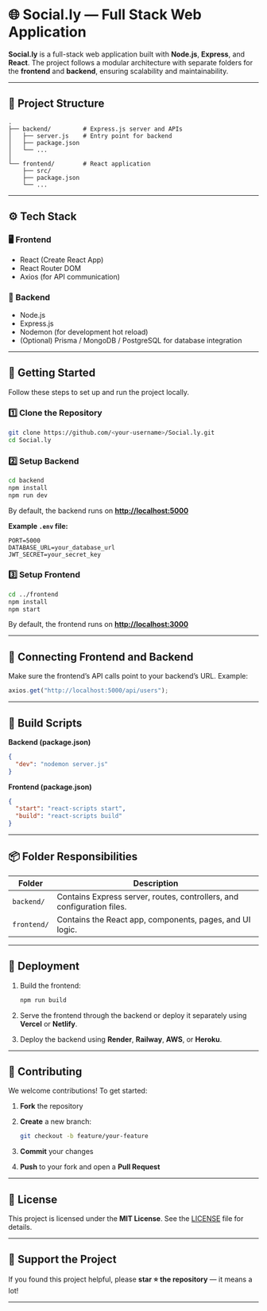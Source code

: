 
# 🌐 Social.ly — Full Stack Web Application

**Social.ly** is a full-stack web application built with **Node.js**, **Express**, and **React**.
The project follows a modular architecture with separate folders for the **frontend** and **backend**, ensuring scalability and maintainability.

---

## 📁 Project Structure

```
.
├── backend/         # Express.js server and APIs
│   ├── server.js    # Entry point for backend
│   ├── package.json
│   └── ...
│
└── frontend/        # React application
    ├── src/
    ├── package.json
    └── ...
```

---

## ⚙️ Tech Stack

### 🖥️ Frontend

* React (Create React App)
* React Router DOM
* Axios (for API communication)

### 🧠 Backend

* Node.js
* Express.js
* Nodemon (for development hot reload)
* (Optional) Prisma / MongoDB / PostgreSQL for database integration

---

## 🚀 Getting Started

Follow these steps to set up and run the project locally.

### 1️⃣ Clone the Repository

```bash
git clone https://github.com/<your-username>/Social.ly.git
cd Social.ly
```

### 2️⃣ Setup Backend

```bash
cd backend
npm install
npm run dev
```

By default, the backend runs on **[http://localhost:5000](http://localhost:5000)**

**Example `.env` file:**

```
PORT=5000
DATABASE_URL=your_database_url
JWT_SECRET=your_secret_key
```

### 3️⃣ Setup Frontend

```bash
cd ../frontend
npm install
npm start
```

By default, the frontend runs on **[http://localhost:3000](http://localhost:3000)**

---

## 🔗 Connecting Frontend and Backend

Make sure the frontend’s API calls point to your backend’s URL. Example:

```js
axios.get("http://localhost:5000/api/users");
```

---

## 🧩 Build Scripts

**Backend (package.json)**

```json
{
  "dev": "nodemon server.js"
}
```

**Frontend (package.json)**

```json
{
  "start": "react-scripts start",
  "build": "react-scripts build"
}
```

---

## 📦 Folder Responsibilities

| Folder      | Description                                                            |
| ----------- | ---------------------------------------------------------------------- |
| `backend/`  | Contains Express server, routes, controllers, and configuration files. |
| `frontend/` | Contains the React app, components, pages, and UI logic.               |

---

## 🚢 Deployment

1. Build the frontend:

   ```bash
   npm run build
   ```
2. Serve the frontend through the backend or deploy it separately using **Vercel** or **Netlify**.
3. Deploy the backend using **Render**, **Railway**, **AWS**, or **Heroku**.

---

## 🤝 Contributing

We welcome contributions!
To get started:

1. **Fork** the repository
2. **Create** a new branch:

   ```bash
   git checkout -b feature/your-feature
   ```
3. **Commit** your changes
4. **Push** to your fork and open a **Pull Request**

---

## 🧾 License

This project is licensed under the **MIT License**.
See the [LICENSE](./LICENSE) file for details.

---

## 🌟 Support the Project

If you found this project helpful, please **star ⭐ the repository** — it means a lot!

---

